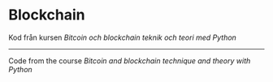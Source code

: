 # Blockchain

Kod från kursen _Bitcoin och blockchain teknik och teori med Python_


______________

Code from the course _Bitcoin and blockchain technique and theory with Python_
